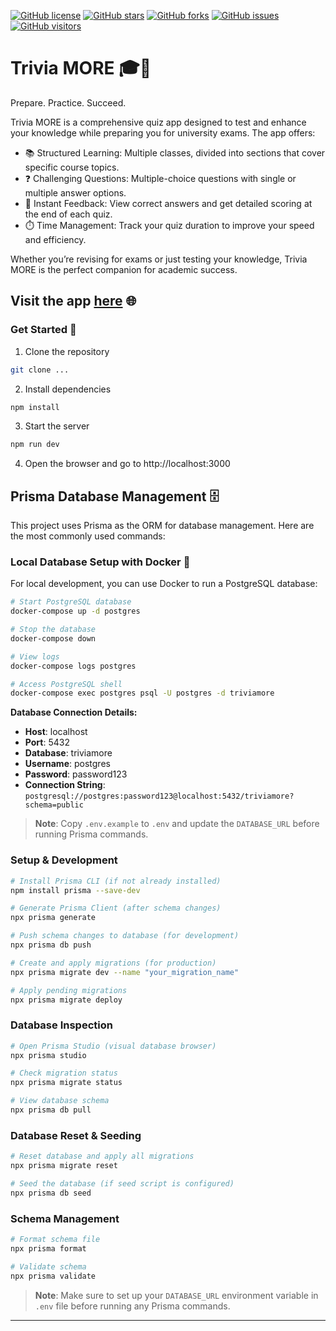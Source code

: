 [![GitHub license](https://img.shields.io/github/license/MarinCervinschi/TriviaMore)](LICENSE)
[![GitHub stars](https://img.shields.io/github/stars/MarinCervinschi/TriviaMore)]()
[![GitHub forks](https://img.shields.io/github/forks/MarinCervinschi/TriviaMore)]()
[![GitHub issues](https://img.shields.io/github/issues/MarinCervinschi/TriviaMore)]()
[![GitHub visitors](https://visitor-badge.laobi.icu/badge?page_id=MarinCervinschi.TriviaMore&)]()

# Trivia MORE 🎓🧠

Prepare. Practice. Succeed.

Trivia MORE is a comprehensive quiz app designed to test and enhance your knowledge while preparing you for university exams. The app offers:
- 📚 Structured Learning: Multiple classes, divided into sections that cover specific course topics.  
- ❓ Challenging Questions: Multiple-choice questions with single or multiple answer options.  
- 📝 Instant Feedback: View correct answers and get detailed scoring at the end of each quiz.  
- ⏱️ Time Management: Track your quiz duration to improve your speed and efficiency.  

Whether you’re revising for exams or just testing your knowledge, Trivia MORE is the perfect companion for academic success.

## Visit the app [here](https://trivia-more.vercel.app/) 🌐

### Get Started 🚀

1. Clone the repository
```bash
git clone ...
```
2. Install dependencies
```bash
npm install
```
3. Start the server
```bash
npm run dev
```
4. Open the browser and go to http://localhost:3000

## Prisma Database Management 🗄️

This project uses Prisma as the ORM for database management. Here are the most commonly used commands:

### Local Database Setup with Docker 🐳

For local development, you can use Docker to run a PostgreSQL database:

```bash
# Start PostgreSQL database
docker-compose up -d postgres

# Stop the database
docker-compose down

# View logs
docker-compose logs postgres

# Access PostgreSQL shell
docker-compose exec postgres psql -U postgres -d triviamore
```

**Database Connection Details:**
- **Host**: localhost
- **Port**: 5432
- **Database**: triviamore
- **Username**: postgres
- **Password**: password123
- **Connection String**: `postgresql://postgres:password123@localhost:5432/triviamore?schema=public`

> **Note**: Copy `.env.example` to `.env` and update the `DATABASE_URL` before running Prisma commands.

### Setup & Development
```bash
# Install Prisma CLI (if not already installed)
npm install prisma --save-dev

# Generate Prisma Client (after schema changes)
npx prisma generate

# Push schema changes to database (for development)
npx prisma db push

# Create and apply migrations (for production)
npx prisma migrate dev --name "your_migration_name"

# Apply pending migrations
npx prisma migrate deploy
```

### Database Inspection
```bash
# Open Prisma Studio (visual database browser)
npx prisma studio

# Check migration status
npx prisma migrate status

# View database schema
npx prisma db pull
```

### Database Reset & Seeding
```bash
# Reset database and apply all migrations
npx prisma migrate reset

# Seed the database (if seed script is configured)
npx prisma db seed
```

### Schema Management
```bash
# Format schema file
npx prisma format

# Validate schema
npx prisma validate
```

> **Note**: Make sure to set up your `DATABASE_URL` environment variable in `.env` file before running any Prisma commands.

---